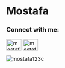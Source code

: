 # Mostafa

<h3 align="left">Connect with me:</h3>
<p align="left">
<a href="https://twitter.com/mostafa2701" target="blank"><img align="center" src="https://raw.githubusercontent.com/rahuldkjain/github-profile-readme-generator/master/src/images/icons/Social/twitter.svg" alt="mostafa2701" height="30" width="40" /></a>
<a href="https://linkedin.com/in/mostafa-emad-63962118a" target="blank"><img align="center" src="https://raw.githubusercontent.com/rahuldkjain/github-profile-readme-generator/master/src/images/icons/Social/linked-in-alt.svg" alt="mostafa-emad-63962118a" height="30" width="40" /></a>
</p>

<p><img align="center" src="https://github-readme-streak-stats.herokuapp.com/?user=mostafa123c&" alt="mostafa123c" /></p>
<!-- [![GitHub Streak](https://streak-stats.demolab.com?user=mostafa123c&theme=dark)](https://git.io/streak-stats)
    -->
<!-- <p align="center">
  <a href="https://github.com/mostafa123c">
    <img src="https://komarev.com/ghpvc/?username=mostafa123c&color=blue&style=flat)" />
  </a>
</p> -->

